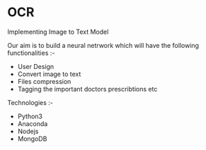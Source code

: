 # OCR
Implementing Image to Text Model

Our aim is to build a neural netrwork which will have the following functionalities :-
- User Design
- Convert image to text
- Files compression
- Tagging the important doctors prescribtions etc

Technologies :-
- Python3
- Anaconda
- Nodejs
- MongoDB



